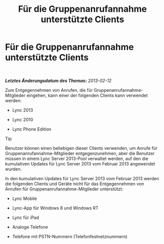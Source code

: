﻿---
title: Für die Gruppenanrufannahme unterstützte Clients
TOCTitle: Für die Gruppenanrufannahme unterstützte Clients
ms:assetid: f4d4975a-ba15-4be5-9078-7b3e0bf2d706
ms:mtpsurl: https://technet.microsoft.com/de-de/library/JJ945655(v=OCS.15)
ms:contentKeyID: 52056502
ms.date: 05/19/2016
mtps_version: v=OCS.15
ms.translationtype: HT
---

# Für die Gruppenanrufannahme unterstützte Clients

 

_**Letztes Änderungsdatum des Themas:** 2013-02-12_

Zum Entgegennehmen von Anrufen, die für Gruppenanrufannahme-Mitglieder eingehen, kann einer der folgenden Clients kann verwendet werden:

  - Lync 2013

  - Lync 2010

  - Lync Phone Edition


> [!TIP]
> Benutzer können einen beliebigen dieser Clients verwenden, um Anrufe für Gruppenanrufannahme-Mitglieder entgegenzunehmen, aber die Benutzer müssen in einem Lync Server 2013-Pool verwaltet werden, auf den die kumulativen Updates für Lync Server 2013 vom Februar 2013 angewendet wurden.



In den kumulativen Updates für Lync Server 2013 vom Februar 2013 werden die folgenden Clients und Geräte nicht für das Entgegennehmen von Anrufen für Gruppenanrufannahme-Mitglieder unterstützt:

  - Lync Mobile

  - Lync-App für Windows 8 und Windows RT

  - Lync für iPad

  - Analoge Telefone

  - Telefone mit PSTN-Nummern (Telefonfestnetznummern)

